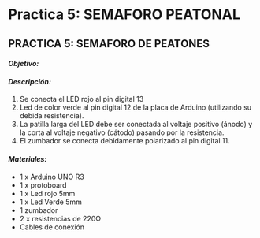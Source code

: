 # Practica 5: SEMAFORO PEATONAL

## PRACTICA 5: SEMAFORO DE PEATONES

#### ***Objetivo:***

#### ***Descripción:***   

 1. Se conecta el LED rojo al pin digital 13 
 2. Led de color verde al pin digital 12 de la placa de Arduino (utilizando su debida resistencia). 
 3. La patilla larga del LED debe ser conectada al voltaje positivo (ánodo) y la corta al voltaje negativo (cátodo) pasando por la resistencia. 
 4. El zumbador se conecta debidamente polarizado al pin digital 11.

#### ***Materiales:***

 -	1 x Arduino UNO R3
 -	1 x protoboard
 -	1 x Led rojo 5mm
 -	1 x Led Verde 5mm
 -	1 zumbador
 -	2 x resistencias de 220Ω
 -	Cables de conexión
